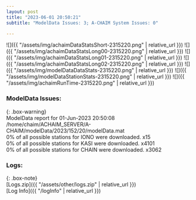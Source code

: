 ```yaml
---
layout: post
title: "2023-06-01 20:50:21"
subtitle: "ModelData Issues: 3; A-CHAIM System Issues: 0"

---
```


![]({{ "/assets/img/achaimDataStatsShort-2315220.png" | relative_url }})
![]({{ "/assets/img/achaimDataStatsLong00-2315220.png" | relative_url }})
![]({{ "/assets/img/achaimDataStatsLong01-2315220.png" | relative_url }})
![]({{ "/assets/img/achaimDataStatsLong02-2315220.png" | relative_url }})
![]({{ "/assets/img/modelDataDataStats-2315220.png" | relative_url }})
![]({{ "/assets/img/modelDataStationStats-2315220.png" | relative_url }})
![]({{ "/assets/img/achaimRunTime-2315220.png" | relative_url }})


### ModelData Issues:  
  
{: .box-warning}  
 ModelData report for 01-Jun-2023 20:50:08   
 /home/chaim/ACHAIM_SERVER/A-CHAIM/modelData/2023/152/20/modelData.mat   
 0% of all possible stations for IONO were downloaded. x15   
 0% of all possible stations for KASI were downloaded. x4101   
 0% of all possible stations for CHAIN were downloaded. x3062   
  


### Logs:  
  
{: .box-note}  
[Logs.zip]({{ "/assets/other/logs.zip" | relative_url }})  
[Log Info]({{ "/logInfo" | relative_url }})  
